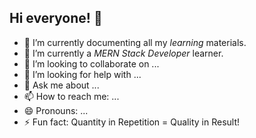 ## Hi everyone! 👋



- 🔭 I’m currently documenting all my *learning* materials.
- 🌱 I’m currently a *MERN Stack Developer* learner.
- 👯 I’m looking to collaborate on ...
- 🤔 I’m looking for help with ...
- 💬 Ask me about ...
- 📫 How to reach me: ...
- 😄 Pronouns: ...
- ⚡ Fun fact: Quantity in Repetition = Quality in Result!
